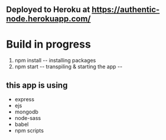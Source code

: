 Deployed to Heroku at 
https://authentic-node.herokuapp.com/
--

# Build in progress
1. npm install -- installing packages
2. npm start -- transpiling & starting the app
--

this app is using
--

* express
* ejs
* mongodb
* node-sass
* babel
* npm scripts



